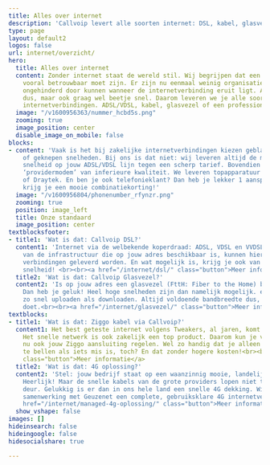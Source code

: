 ```yaml
---
title: Alles over internet
description: 'Callvoip levert alle soorten internet: DSL, kabel, glasvezel en 4G'
type: page
layout: default2
logos: false
url: internet/overzicht/
hero:
  title: Alles over internet
  content: Zonder internet staat de wereld stil. Wij begrijpen dat een internetverbinding
    vooral betrouwbaar moet zijn. Er zijn nu eenmaal weinig organisaties meer die
    ongehinderd door kunnen wanneer de internetverbinding eruit ligt. Altijd online
    dus, maar ook graag wel beetje snel. Daarom leveren we je alle soorten en maten
    internetverbindingen. ADSL/VDSL, kabel, glasvezel of een professionele 4G oplossing.<br><br><a href="/internet/postcodecheck/" class="button">Postcode Check</a>
  image: "/v1600956363/nummer_hcbd5s.png"
  zooming: true
  image_position: center
  disable_image_on_mobile: false
blocks:
- content: 'Vaak is het bij zakelijke internetverbindingen kiezen geblazen: veel betalen
    of geknepen snelheden. Bij ons is dat niet: wij leveren altijd de maximaal mogelijke
    snelheid op jouw ADSL/VDSL lijn tegen een scherp tarief. Bovendien bij ons geen
    ‘providermodem’ van inferieure kwaliteit. We leveren topapparatuur van FRITZ!
    of Draytek. En ben je ook telefonieklant? Dan heb je lekker 1 aanspreekpunt én
    krijg je een mooie combinatiekorting!'
  image: "/v1600956804/phonenumber_rfynzr.png"
  zooming: true
  position: image_left
  title: Onze standaard
  image_position: center
textblocksfooter:
- title1: 'Wat is dat: Callvoip DSL?'
  content1: 'Internet via de welbekende koperdraad: ADSL, VDSL en VVDSL. Afhankelijk
    van de infrastructuur die op jouw adres beschikbaar is, kunnen hier razendsnelle
    verbindingen geleverd worden. En wat mogelijk is, krijg je ook van ons: maximale
    snelheid! <br><br><a href="/internet/dsl/" class="button">Meer informatie</a>'
  title2: 'Wat is dat: Callvoip Glasvezel?'
  content2: 'Is op jouw adres een glasvezel (FttH: Fiber to the Home) beschikbaar?
    Dan heb je geluk! Heel hoge snelheden zijn dan namelijk mogelijk. en je kunt net
    zo snel uploaden als downloaden. Altijd voldoende bandbreedte dus, wat je ook
    doet.<br><br><a href="/internet/glasvezel/" class="button">Meer informatie</a>'
textblocks:
- title1: 'Wat is dat: Ziggo kabel via Callvoip?'
  content1: Het best geteste internet volgens Tweakers, al jaren, komt van Ziggo.
    Het snelle netwerk is ook zakelijk een top product. Daarom kun je via Callvoip
    nu ook jouw Ziggo aansluiting regelen. Wel zo handig dat je alleen maar ons hoeft
    te bellen als iets mis is, toch? En dat zonder hogere kosten!<br><br><br><a href="/internet/kabel/"
    class="button">Meer informatie</a>
  title2: 'Wat is dat: 4G oplossing?'
  content2: 'Stel: jouw bedrijf staat op een waanzinnig mooie, landelijke locatie.
    Heerlijk! Maar de snelle kabels van de grote providers lopen niet tot aan jouw
    deur. Gelukkig is er dan in ons hele land een snelle 4G dekking. Wij bieden in
    samenwerking met Geuzenet een complete, gebruiksklare 4G internetverbinding.<br><br><a
    href="/internet/managed-4g-oplossing/" class="button">Meer informatie</a>'
  show_vshape: false
images: []
hideinsearch: false
hideingoogle: false
hidesocialshare: true

---
```


